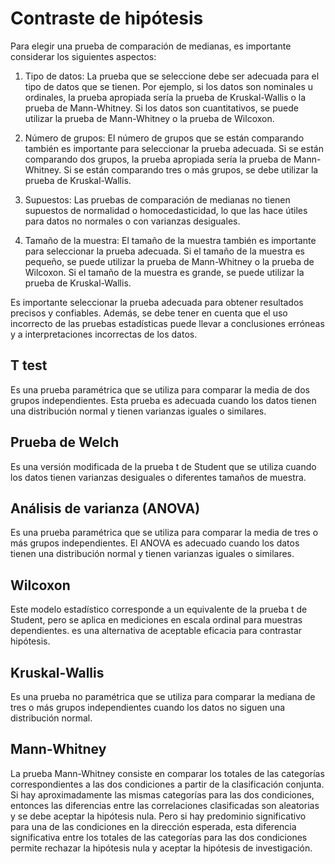 # Contraste de hipótesis

Para elegir una prueba de comparación de medianas, es importante considerar los siguientes aspectos:

1. Tipo de datos: La prueba que se seleccione debe ser adecuada para el tipo de datos que se tienen. Por ejemplo, si los datos son nominales u ordinales, la prueba apropiada sería la prueba de Kruskal-Wallis o la prueba de Mann-Whitney. Si los datos son cuantitativos, se puede utilizar la prueba de Mann-Whitney o la prueba de Wilcoxon.

2. Número de grupos: El número de grupos que se están comparando también es importante para seleccionar la prueba adecuada. Si se están comparando dos grupos, la prueba apropiada sería la prueba de Mann-Whitney. Si se están comparando tres o más grupos, se debe utilizar la prueba de Kruskal-Wallis.

3. Supuestos: Las pruebas de comparación de medianas no tienen supuestos de normalidad o homocedasticidad, lo que las hace útiles para datos no normales o con varianzas desiguales.

4. Tamaño de la muestra: El tamaño de la muestra también es importante para seleccionar la prueba adecuada. Si el tamaño de la muestra es pequeño, se puede utilizar la prueba de Mann-Whitney o la prueba de Wilcoxon. Si el tamaño de la muestra es grande, se puede utilizar la prueba de Kruskal-Wallis.

Es importante seleccionar la prueba adecuada para obtener resultados precisos y confiables. Además, se debe tener en cuenta que el uso incorrecto de las pruebas estadísticas puede llevar a conclusiones erróneas y a interpretaciones incorrectas de los datos.

## T test

Es una prueba paramétrica que se utiliza para comparar la media de dos grupos independientes. Esta prueba es adecuada cuando los datos tienen una distribución normal y tienen varianzas iguales o similares.

## Prueba de Welch

Es una versión modificada de la prueba t de Student que se utiliza cuando los datos tienen varianzas desiguales o diferentes tamaños de muestra.

## Análisis de varianza (ANOVA)

Es una prueba paramétrica que se utiliza para comparar la media de tres o más grupos independientes. El ANOVA es adecuado cuando los datos tienen una distribución normal y tienen varianzas iguales o similares.

## Wilcoxon

Este modelo estadístico corresponde a un equivalente de la prueba t de Student, pero se aplica en mediciones en escala ordinal para muestras dependientes. es una alternativa de aceptable eficacia para contrastar hipótesis.

## Kruskal-Wallis

Es una prueba no paramétrica que se utiliza para comparar la mediana de tres o más grupos independientes cuando los datos no siguen una distribución normal.

## Mann-Whitney

La prueba Mann-Whitney consiste en comparar los totales de las categorías correspondientes a las dos condiciones a partir de la clasificación conjunta. Si hay aproximadamente las mismas categorías para las dos condiciones, entonces las diferencias entre las correlaciones clasificadas son aleatorias y se debe aceptar la hipótesis nula. Pero si hay predominio significativo para una de las condiciones en la dirección esperada, esta diferencia significativa entre los totales de las categorías para las dos condiciones permite rechazar la hipótesis nula y aceptar la hipótesis de investigación.